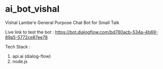 # ai_bot_vishal
Vishal Lambe'e General Purpose Chat Bot for Small Talk

Live link to test the bot : https://bot.dialogflow.com/bd780acb-534a-4b69-89a5-5772ce87ee78

Tech Stack : 
1. api.ai (dialog-flow)
2. node.js
